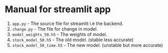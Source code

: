 # Manual for streamlit app

1. ```app.py``` - The source file for streamlit i.e the backend.
2.  ```change.py``` - The file for change in model.
3.  ```model_weights_50.h5``` - The weights of model.
4.  ```stock_model_50.h5``` - The old model. (stable less accurate)
5.  ```stock_model_50_time.h5``` - The new model. (unstable but more accurate)
